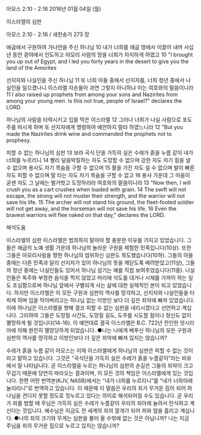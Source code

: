 아모스 2:10 - 2:16 
2016년 01월 04일 (월)

이스라엘의 심판



아모스 2:10 - 2:16 / 새찬송가 273 장


애굽에서 구원하여 가나안을 주신 하나님
10 내가 너희를 애굽 땅에서 이끌어 내어 사십 년 동안 광야에서 인도하고 아모리 사람의 땅을 너희가 차지하게 하였고
10 "I brought you up out of Egypt, and I led you forty years in the desert to give you the land of the Amorites 

선지자와 나실인을 주신 하나님
11 또 너희 아들 중에서 선지자를, 너희 청년 중에서 나실인을 일으켰나니 이스라엘 자손들아 과연 그렇지 아니하냐 이는 여호와의 말씀이니라
11 I also raised up prophets from among your sons and Nazirites from among your young men. Is this not true, people of Israel?" declares the LORD.

하나님의 사람을 타락시키고 입을 막은 이스라엘
12 그러나 너희가 나실 사람으로 포도주를 마시게 하며 또 선지자에게 명령하여 예언하지 말라 하였느니라 
12 "But you made the Nazirites drink wine and commanded the prophets not to prophesy. 

피할 수 없는 하나님의 심판
13 보라 곡식 단을 가득히 실은 수레가 흙을 누름 같이 내가 너희를 누르리니 14 빨리 달음박질하는 자도 도망할 수 없으며 강한 자도 자기 힘을 낼 수 없으며 용사도 자기 목숨을 구할 수 없으며 15 활을 가진 자도 설 수 없으며 발이 빠른 자도 피할 수 없으며 말 타는 자도 자기 목숨을 구할 수 없고 16 용사 가운데 그 마음이 굳센 자도 그 날에는 벌거벗고 도망하리라 여호와의 말씀이니라
13 "Now then, I will crush you as a cart crushes when loaded with grain. 14 The swift will not escape, the strong will not muster their strength, and the warrior will not save his life. 15 The archer will not stand his ground, the fleet-footed soldier will not get away, and the horseman will not save his life. 16 Even the bravest warriors will flee naked on that day," declares the LORD.

해석도움





이스라엘의 심판 
이스라엘은 범죄하지 말아야 할 충분한 이유를 가지고 있었습니다. 그들은 애굽의 노예 생활 가운데 하나님의 놀라운 구원을 체험한 민족입니다(10상). 또한 그들은 아모리사람을 향한 하나님의 엄위하신 심판도 목도했습니다(10하). 그들의 아들 중에는 다른 민족과 달리 선지자가 있어 하나님의 뜻을 깨닫도록 배려받았고(11상), 그들의 청년 중에는 나실인들도 있어서 하나님 섬기는 예를 직접 보여주었습니다(11중). 나실인들은 독주와 부정한 음식을 먹지 않았고 머리에 삭도를 대거나 시체를 가까이 하는 일도 조심함으로써 하나님 앞에서 구별되게 사는 삶에 대한 실제적인 본이 되고 있었습니다. 하지만 이스라엘은 이 모든 구원과 심판의 역사를 망각하고, 선지자와 나실인들을 타락케 하며 입을 막아버리고는 하나님 없는 이방인 보다 더 깊은 죄악에 빠져 있었습니다. 이에 하나님은 이스라엘을 향해 결코 피할 수 없는 심판을 내리시겠다고 선언하고 계십니다. 그리하여 그들은 도망칠 시간도, 도망칠 길도, 도주를 시도할 힘이나 정신도 없이 멸망하게 될 것입니다(14-16). 이 예언대로 결국 이스라엘은 B.C. 722년 잔인한 앗시리아에 의해 완전히 멸망당하게 되었습니다. 
●나는 나에게 베푸신 하나님의 모든 구원과 심판의 역사를 망각하고 이방인보다 더 깊은 죄악에 빠져 있지는 않습니까?

수레가 흙을 누름 같이 
아모스는 이제 이스라엘에게 하나님의 심판은 피할 수 없는 것이라고 말하고 있습니다. 그것은 “곡식단을 가득히 실은 수레가 흙을 누름같이”라는 비유에서 잘 나타납니다. 곧 이스라엘을 누르는 하나님의 심판의 손길은 그들의 죄악이 크고 무겁기 때문에 당연히 따라오는 결과이며, 이 모든 것의 책임은 이스라엘에게 있는 것입니다. 한편 어떤 번역본(KJV, NASB)에서는 “내가 너희를 누르리니”를 “내가 너희아래 눌리리니”로 번역하고 있습니다. 이 때문에 이 말씀은 우리의 죄가 무거운 짐이 되어 하나님을 견디지 못할 정도로 짓누르고 있다는 의미로 해석되어질 수도 있습니다. 곧 우리가 죄를 범할 때 주님은 가득히 실은 수레가 누름같이 우리의 죄아래 눌려서 탄식하고 계신다는 것입니다. 예수님은 지금도 전 세계의 죄의 깔개가 되어 피와 땀을 흘리고 계십니다.
●나의 죄의 크기와 무게는 심판을 불러 올 수밖에 없는 것은 아닙니까? 나는 지금 주님을 죄의 무거운 짐으로 누르고 있지는 않습니까?